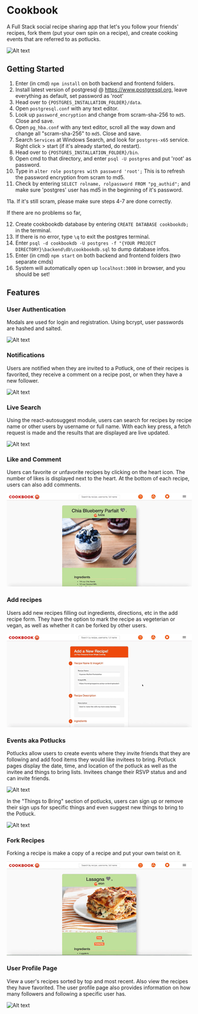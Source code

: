 # Cookbook

A Full Stack social recipe sharing app that let's you follow your friends' recipes, fork them (put your own spin on a recipe), and create cooking events that are referred to as potlucks. 

![Alt text](./assets/cookbook.gif?raw=true "Landing Page")

## Getting Started 

1. Enter (in cmd) ```npm install``` on both backend and frontend folders.
2. Install latest version of postgresql @ https://www.postgresql.org, leave everything as default, set password as 'root'
3. Head over to ```{POSTGRES_INSTALLATION_FOLDER}/data```.
4. Open ```postgresql.conf``` with any text editor.
5. Look up ```password_encryption``` and change from scram-sha-256 to ```md5```. Close and save.
6. Open ```pg_hba.conf``` with any text editor, scroll all the way down and change all "scram-sha-256" to ```md5```. Close and save.
7. Search ```Services``` at Windows Search, and look for ```postgres-x65``` service. Right click > start (if it's already started, do restart).
8. Head over to ```{POSTGRES_INSTALLATION_FOLDER}/bin```.
9. Open cmd to that directory, and enter ```psql -U postgres``` and put 'root' as password.
10. Type in ```alter role postgres with password 'root';``` This is to refresh the password encryption from scram to md5.
11. Check by entering ```SELECT rolname, rolpassword FROM "pg_authid";``` and make sure 'postgres' user has md5 in the beginning of it's password.

11a. If it's still scram, please make sure steps 4-7 are done correctly.

If there are no problems so far,

12. Create cookbookdb database by entering ```CREATE DATABASE cookbookdb;``` in the terminal.
13. If there is no error, type ```\q``` to exit the postgres terminal.
14. Enter ```psql -d cookbookdb -U postgres -f "{YOUR PROJECT DIRECTORY}\backend\db\cookbookdb.sql``` to dump database infos.
15. Enter (in cmd) ```npm start``` on both backend and frontend folders (two separate cmds)
16. System will automatically open up ```localhost:3000``` in browser, and you should be set!

## Features


### User Authentication 

Modals are used for login and registration. Using bcrypt, user passwords are hashed and salted. 

![Alt text](./assets/cookbooklogin.gif?raw=true "Login")


### Notifications 

Users are notified when they are invited to a Potluck, one of their recipes is favorited, they receive a comment on a recipe post, or when they have a new follower. 

![Alt text](./assets/cookbook-notification.gif?raw=true "Notifications")


### Live Search 

Using the react-autosuggest module, users can search for recipes by recipe name or other users by username or full name. With each key press, a fetch request is made and the results that are displayed are live updated.  

![Alt text](./assets/cookbook-search.gif?raw=true "Live Search")


### Like and Comment 

Users can favorite or unfavorite recipes by clicking on the heart icon. The number of likes is displayed next to the heart. At the bottom of each recipe, users can also add comments. 

![Alt text](./assets/cookbook-likefinal.gif?raw=true "Like/Comment")


### Add recipes

Users add new recipes filling out ingredients, directions, etc in the add recipe form. They have the option to mark the recipe as vegeterian or vegan, as well as whether it can be forked by other users. 

![Alt text](./assets/cookbook-addrecipe.gif?raw=true "Add Recipe")


### Events aka Potlucks

Potlucks allow users to create events where they invite friends that they are following and add food items they would like invitees to bring. Potluck pages display the date, time, and location of the potluck as well as the invitee and things to bring lists. Invitees change their RSVP status and and can invite friends. 

![Alt text](./assets/cookbook-potluck.gif?raw=true "Potluck RSVP/Add")

In the "Things to Bring" section of potlucks, users can sign up or remove their sign ups for specific things and even suggest new things to bring to the Potluck. 

![Alt text](./assets/cookbook-potluckthings.gif?raw=true "Potluck Things To Bring")


### Fork Recipes 

Forking a recipe is make a copy of a recipe and put your own twist on it. 

![Alt text](./assets/cookbook-fork.gif?raw=true "Fork")


### User Profile Page

View a user's recipes sorted by top and most recent. Also view the recipes they have favorited. The user profile page also provides information on how many followers and following a specific user has. 

![Alt text](./assets/cookbook-profile.gif?raw=true "Profile")

